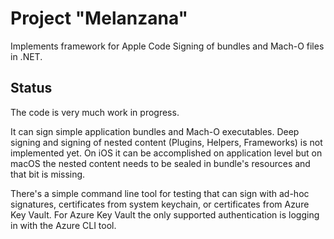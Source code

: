 # Project "Melanzana"

Implements framework for Apple Code Signing of bundles and Mach-O files in .NET.

## Status

The code is very much work in progress.

It can sign simple application bundles and Mach-O executables. Deep signing and signing of nested content (Plugins, Helpers, Frameworks) is not implemented yet. On iOS it can be accomplished on application level but on macOS the nested content needs to be sealed in bundle's resources and that bit is missing.

There's a simple command line tool for testing that can sign with ad-hoc signatures, certificates from system keychain, or certificates from Azure Key Vault. For Azure Key Vault the only supported authentication is logging in with the Azure CLI tool.
